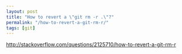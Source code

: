 ```yaml
---
layout: post
title: "How to revert a \"git rm -r .\"?"
permalink: "/how-to-revert-a-git-rm-r/"
tags: [git]
---
```


<a href="http://stackoverflow.com/questions/2125710/how-to-revert-a-git-rm-r">http://stackoverflow.com/questions/2125710/how-to-revert-a-git-rm-r</a>
